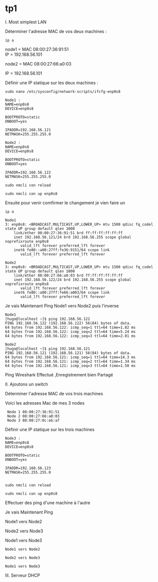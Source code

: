 # tp1
I. Most simplest LAN


Déterminer l'adresse MAC de vos deux machines :

```ip a```

node1 = MAC 08:00:27:36:91:51          
IP = 192.168.56.101

node2 = MAC 08:00:27:66:a0:03

IP = 192.168.56.101


Définir une IP statique sur les deux machines :


```sudo nano /etc/sysconfig/network-scripts/ifcfg-enp0s8```
```
Node1 :
NAME=enp0s8
DEVICE=enp0s8

BOOTPROTO=static
ONBOOT=yes

IPADDR=192.168.56.121
NETMASK=255.255.255.0
```
```
Node2 :
NAME=enp0s8
DEVICE=enp0s8

BOOTPROTO=static
ONBOOT=yes

IPADDR=192.168.56.122
NETMASK=255.255.255.0
```

```sudo nmcli con reload ```                                               


```sudo nmcli con up enp0s8 ```

Ensuite pour venir comfirmer le changement je vien faire un

```ip a```

```
Node1
3: enp0s8: <BROADCAST,MULTICAST,UP,LOWER_UP> mtu 1500 qdisc fq_codel state UP group default qlen 1000
    link/ether 08:00:27:36:91:51 brd ff:ff:ff:ff:ff:ff
    inet 192.168.56.121/24 brd 192.168.56.255 scope global noprefixroute enp0s8
       valid_lft forever preferred_lft forever
    inet6 fe80::a00:27ff:fe36:9151/64 scope link
       valid_lft forever preferred_lft forever
```

```
Node2
3: enp0s8: <BROADCAST,MULTICAST,UP,LOWER_UP> mtu 1500 qdisc fq_codel state UP group default qlen 1000
    link/ether 08:00:27:66:a0:03 brd ff:ff:ff:ff:ff:ff
    inet 192.168.56.122/24 brd 192.168.56.255 scope global noprefixroute enp0s8
       valid_lft forever preferred_lft forever
    inet6 fe80::a00:27ff:fe66:a003/64 scope link
       valid_lft forever preferred_lft forever
```
Je vais Maintenant Ping Node1 vers Node2 puis l'inverse
```
Node1
[hugo@localhost ~]$ ping 192.168.56.122
PING 192.168.56.122 (192.168.56.122) 56(84) bytes of data.
64 bytes from 192.168.56.122: icmp_seq=1 ttl=64 time=1.82 ms
64 bytes from 192.168.56.122: icmp_seq=2 ttl=64 time=5.24 ms
64 bytes from 192.168.56.122: icmp_seq=3 ttl=64 time=2.01 ms
```

```
Node2
[hugo@localhost ~]$ ping 192.168.56.121
PING 192.168.56.121 (192.168.56.121) 56(84) bytes of data.
64 bytes from 192.168.56.121: icmp_seq=1 ttl=64 time=14.3 ms
64 bytes from 192.168.56.121: icmp_seq=2 ttl=64 time=1.34 ms
64 bytes from 192.168.56.121: icmp_seq=3 ttl=64 time=1.50 ms
```

Ping Wireshark Effectué ,Enregistrement bien Partagé


II. Ajoutons un switch


Déterminer l'adresse MAC de vos trois machines


 Voici les adresses Mac de mes 3 nodes
 
```
 Node 1 08:00:27:36:91:51 
 Node 2 08:00:27:66:a0:03
 Node 3 08:00:27:0c:eb:a7
```
Définir une IP statique sur les trois machines    
```
Node3 :
NAME=enp0s8
DEVICE=enp0s8

BOOTPROTO=static
ONBOOT=yes

IPADDR=192.168.56.123
NETMASK=255.255.255.0


```

```sudo nmcli con reload ```                                               


```sudo nmcli con up enp0s8 ```

 Effectuer des ping d'une machine à l'autre


 
Je vais Maintenant Ping 


Node1 vers Node2 


Node2 vers Node3


Node1 vers Node3


``` 
Node1 vers Node2

```

```
Node2 vers Node3

```

```
Node1 vers Node3

```


III. Serveur DHCP







